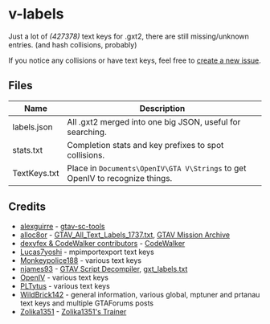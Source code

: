 # v-labels

Just a lot of *(427378)* text keys for .gxt2, there are still missing/unknown entries. (and hash collisions, probably)

If you notice any collisions or have text keys, feel free to [create a new issue](https://github.com/root-cause/v-labels/issues/new).

## Files

| Name          | Description   |
| ------------- | ------------- |
| labels.json   | All .gxt2 merged into one big JSON, useful for searching. |
| stats.txt     | Completion stats and key prefixes to spot collisions. |
| TextKeys.txt  | Place in `Documents\OpenIV\GTA V\Strings` to get OpenIV to recognize things. |

## Credits

* [alexguirre](https://github.com/alexguirre) - [gtav-sc-tools](https://github.com/alexguirre/gtav-sc-tools)
* [alloc8or](https://github.com/alloc8or) - [GTAV_All_Text_Labels_1737.txt](https://gist.github.com/alloc8or/057e4d573cdfe238db31ec5edf2efbbb), [GTAV Mission Archive](https://alloc8or.re/gta5/doc/ros/ugc/gta5mission/)
* [dexyfex & CodeWalker contributors](https://github.com/dexyfex/CodeWalker/graphs/contributors) - [CodeWalker](https://github.com/dexyfex/CodeWalker)
* [Lucas7yoshi](https://github.com/Lucas7yoshi) - mpimportexport text keys
* [Monkeypolice188](https://twitter.com/monkeypolice188) - various text keys
* [njames93](https://github.com/njames93) - [GTAV Script Decompiler](https://github.com/njames93/GTA-V-Script-Decompiler), [gxt_labels.txt](https://gist.github.com/njames93/328b513451262f635f85815543df8210)
* [OpenIV](https://openiv.com/) - various text keys
* [PLTytus](https://github.com/PLTytus) - various text keys
* [WildBrick142](https://gtaforums.com/profile/755035-wildbrick142/) - general information, various global, mptuner and prtanau text keys and multiple GTAForums posts
* [Zolika1351](https://zolika1351.pages.dev/) - [Zolika1351's Trainer](https://www.gta5-mods.com/scripts/zolika1351-s-trainer)
